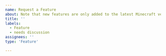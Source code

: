 ```yaml
---
name: Request a Feature
about: Note that new features are only added to the latest Minecraft version.
title: ''
labels: 
  - Feature
  - needs discussion
assignees: ''
type: 'Feature'

---
```

